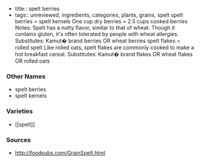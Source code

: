 - title:: spelt berries
- tags:: unreviewed, ingredients, categories, plants, grains, spelt
spelt berries = spelt kernels One cup dry berries = 2.5 cups cooked berries Notes: Spelt has a nutty flavor, similar to that of wheat. Though it contains gluten, it's often tolerated by people with wheat allergies. Substitutes: Kamut� brand berries OR wheat berries spelt flakes = rolled spelt Like rolled oats, spelt flakes are commonly cooked to make a hot breakfast cereal. Substitutes: Kamut� brand flakes OR wheat flakes OR rolled oats

### Other Names

* spelt berries
* spelt kernels

### Varieties

* [[spelt]]

### Sources
* http://foodsubs.com/GrainSpelt.html
